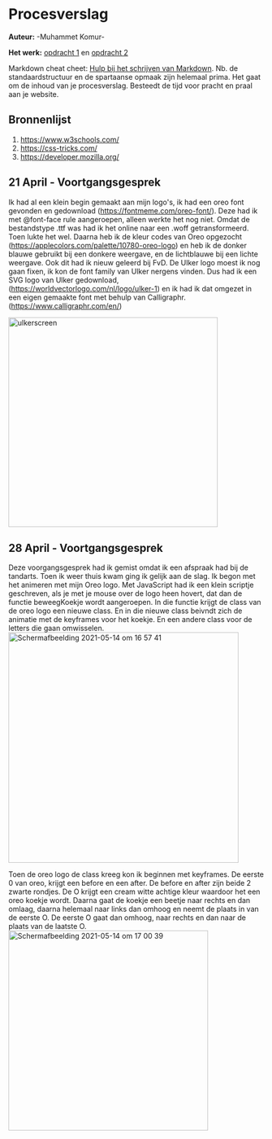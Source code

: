 # Procesverslag
**Auteur:** -Muhammet Komur-

**Het werk:** [opdracht 1](opdracht1/index.html) en [opdracht 2](opdracht2/index.html)


Markdown cheat cheet: [Hulp bij het schrijven van Markdown](https://github.com/adam-p/markdown-here/wiki/Markdown-Cheatsheet). Nb. de standaardstructuur en de spartaanse opmaak zijn helemaal prima. Het gaat om de inhoud van je procesverslag. Besteedt de tijd voor pracht en praal aan je website.



## Bronnenlijst
1. https://www.w3schools.com/
2. https://css-tricks.com/
3. https://developer.mozilla.org/



## 21 April - Voortgangsgesprek

Ik had al een klein begin gemaakt aan mijn logo's, ik had een oreo font gevonden en gedownload (https://fontmeme.com/oreo-font/). Deze had ik met @font-face rule aangeroepen, alleen werkte het nog niet. Omdat de bestandstype .ttf was had ik het online naar een .woff getransformeerd. Toen lukte het wel. Daarna heb ik de kleur codes van Oreo opgezocht (https://applecolors.com/palette/10780-oreo-logo) en heb ik de donker blauwe gebruikt bij een donkere weergave, en de lichtblauwe bij een lichte weergave. Ook dit had ik nieuw geleerd bij FvD. De Ulker logo moest ik nog gaan fixen, ik kon de font family van Ulker nergens vinden. Dus had ik een SVG logo van Ulker gedownload, (https://worldvectorlogo.com/nl/logo/ulker-1) en ik had ik dat omgezet in een eigen gemaakte font met behulp van Calligraphr. (https://www.calligraphr.com/en/)

<img width="412" alt="ulkerscreen" src="https://user-images.githubusercontent.com/34505894/118288971-295e1f00-b4d5-11eb-8c15-8f437d789b28.png">

## 28 April - Voortgangsgesprek

Deze voorgangsgesprek had ik gemist omdat ik een afspraak had bij de tandarts. Toen ik weer thuis kwam ging ik gelijk aan de slag. Ik begon met het animeren met mijn Oreo logo. Met JavaScript had ik een klein scriptje geschreven, als je met je mouse over de logo heen hovert, dat dan de functie beweegKoekje wordt aangeroepen. In die functie krijgt de class van de oreo logo een nieuwe class. En in die nieuwe class beivndt zich de animatie met de keyframes voor het koekje. En een andere class voor de letters die gaan omwisselen. <img width="453" alt="Schermafbeelding 2021-05-14 om 16 57 41" src="https://user-images.githubusercontent.com/34505894/118289323-86f26b80-b4d5-11eb-86bf-db842ef2dda5.png">

Toen de oreo logo de class kreeg kon ik beginnen met keyframes. De eerste 0 van oreo, krijgt een before en een after. De before en after zijn beide 2 zwarte rondjes. De O krijgt een cream witte achtige kleur waardoor het een oreo koekje wordt. Daarna gaat de koekje een beetje naar rechts en dan omlaag, daarna helemaal naar links dan omhoog en neemt de plaats in van de eerste O. De eerste O gaat dan omhoog, naar rechts en dan naar de plaats van de laatste O.
<img width="393" alt="Schermafbeelding 2021-05-14 om 17 00 39" src="https://user-images.githubusercontent.com/34505894/118289742-f0727a00-b4d5-11eb-8f19-03a9e9858304.png">

